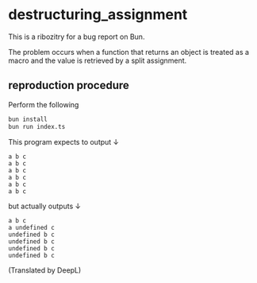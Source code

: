 # destructuring_assignment

This is a ribozitry for a bug report on Bun.

The problem occurs when a function that returns an object is treated as a macro and the value is retrieved by a split assignment.

## reproduction procedure
Perform the following
```bash
bun install
bun run index.ts
```
This program expects to output ↓
```
a b c
a b c
a b c
a b c
a b c
a b c
```

but actually outputs ↓
```
a b c
a undefined c
undefined b c
undefined b c
undefined b c
undefined b c
```

(Translated by DeepL)
